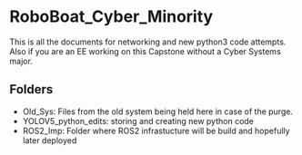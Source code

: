 # RoboBoat_Cyber_Minority

This is all the documents for networking and new python3 code attempts. Also if you are an EE working on this Capstone without a Cyber Systems major.

## Folders

- Old_Sys: Files from the old system being held here in case of the purge. 
- YOLOV5_python_edits: storing and creating new python code
- ROS2_Imp: Folder where ROS2 infrastucture will be build and hopefully later deployed

